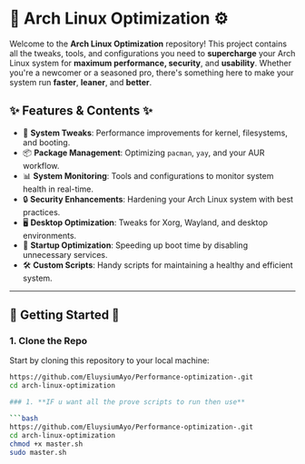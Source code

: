 # 🚀 **Arch Linux Optimization** ⚙️

Welcome to the **Arch Linux Optimization** repository! This project contains all the tweaks, tools, and configurations you need to **supercharge** your Arch Linux system for **maximum performance, security**, and **usability**. Whether you're a newcomer or a seasoned pro, there's something here to make your system run **faster**, **leaner**, and **better**.

## ✨ **Features & Contents** ✨

- 🔧 **System Tweaks**: Performance improvements for kernel, filesystems, and booting.
- 📦 **Package Management**: Optimizing `pacman`, `yay`, and your AUR workflow.
- 📊 **System Monitoring**: Tools and configurations to monitor system health in real-time.
- 🔒 **Security Enhancements**: Hardening your Arch Linux system with best practices.
- 🖥️ **Desktop Optimization**: Tweaks for Xorg, Wayland, and desktop environments.
- 🚀 **Startup Optimization**: Speeding up boot time by disabling unnecessary services.
- 🛠️ **Custom Scripts**: Handy scripts for maintaining a healthy and efficient system.

---

## 🚀 **Getting Started** 🚀

### 1. **Clone the Repo**

Start by cloning this repository to your local machine:

```bash
https://github.com/EluysiumAyo/Performance-optimization-.git
cd arch-linux-optimization

```
```bash
### 1. **IF u want all the prove scripts to run then use**

```bash
https://github.com/EluysiumAyo/Performance-optimization-.git
cd arch-linux-optimization
chmod +x master.sh
sudo master.sh
